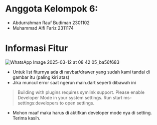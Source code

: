 # Anggota Kelompok 6:
- Abdurrahman Rauf Budiman 2301102
- Muhammad Alfi Fariz 2311174

# Informasi Fitur
![WhatsApp Image 2025-03-12 at 08 42 05_ba56f683](https://github.com/user-attachments/assets/6bef9def-2277-4124-bd4c-5ec525483d62)

- Untuk list fiturnya ada di navbar/drawer yang sudah kami tandai di gambar itu (paling kiri atas)
- Jika muncul error saat ngerun main.dart seperti dibawah ini

> Building with plugins requires symlink support.
> Please enable Developer Mode in your system settings. Run start ms-settings:developers to open settings.

- Mohon maaf maka harus di aktifkan developer mode nya di setting. Terima kasih.
